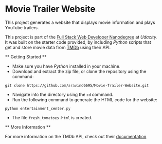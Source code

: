 # Movie Trailer Website
This project generates a website that displays movie information and plays YouTube trailers.

This project is part of the [Full Stack Web Developer Nanodegree](https://www.udacity.com/course/full-stack-web-developer-nanodegree--nd004) at _Udacity_. It was built on the starter code provided, by including _Python_ scripts that get and store movie data from [TMDb](https://www.themoviedb.org/) using their API.

** Getting Started **
- Make sure you have _Python_ installed in your machine.
- Download and extract the zip file, or clone the repository using the command:
```
git clone https://github.com/aravind6695/Movie-Trailer-Website.git
```
- Navigate into the directory using the `cd` command.
- Run the following command to generate the HTML code for the website:
```
python entertainment_center.py
```
- The file `fresh_tomatoes.html` is created.

** More Information **

For more information on the TMDb API, check out their [documentation](https://www.themoviedb.org/documentation/api)
